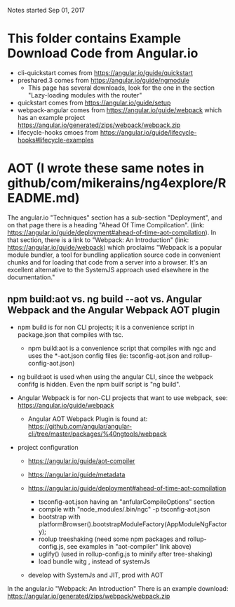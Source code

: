 Notes started Sep 01, 2017

# This folder contains Example Download Code from Angular.io
*  cli-quickstart comes from https://angular.io/guide/quickstart
*  preshared.3 comes from https://angular.io/guide/ngmodule
   * This page has several downloads, look for the one in the section "Lazy-loading modules with the router"
*  quickstart comes from https://angular.io/guide/setup
* webpack-angular comes from https://angular.io/guide/webpack which has an example project https://angular.io/generated/zips/webpack/webpack.zip
* lifecycle-hooks cmoes from https://angular.io/guide/lifecycle-hooks#lifecycle-examples



# AOT (I wrote these same notes in github/com/mikerains/ng4explore/README.md)
The angular.io "Techniques" section has a sub-section "Deployment", and on that page there is a heading "Ahead Of Time Compilcation".  (link: https://angular.io/guide/deployment#ahead-of-time-aot-compilation).  In that section, there is a link to "Webpack: An Introduction" (link: https://angular.io/guide/webpack) which proclaims "Webpack is a popular module bundler, a tool for bundling application source code in convenient chunks and for loading that code from a server into a browser.  It's an excellent alternative to the SystemJS approach used elsewhere in the documentation."

##  npm build:aot vs. ng build --aot vs. Angular Webpack and the Angular Webpack AOT plugin
* npm build is for non CLI projects; it is a convenience script in package.json that compiles with tsc.
   * npm build:aot is a convenience script that compiles with ngc and uses the *-aot.json config files (ie: tsconfig-aot.json and rollup-config-aot.json)
* ng build:aot is used when using the angular CLI, since the webpack confifg is hidden.  Even the npm builf script is "ng build".
* Angular Webpack is for non-CLI projects that want to use webpack, see: https://angular.io/guide/webpack
   * Angular AOT Webpack Plugin is found at: https://github.com/angular/angular-cli/tree/master/packages/%40ngtools/webpack


*  project configuration
   * https://angular.io/guide/aot-compiler
   * https://angular.io/guide/metadata
   * https://angular.io/guide/deployment#ahead-of-time-aot-compilation
      * tsconfig-aot.json having an "anfularCompileOptions" section
      * compile with "node_modules/.bin/ngc" -p tsconfig-aot.json
      * bootstrap with platformBrowser().bootstrapModuleFactory(AppModuleNgFactory);
      * roolup treeshaking (need some npm packages and rollup-config.js, see examples in "aot-compiler" link above)
      * uglify() (used in rollup-config.js to minify after tree-shaking)
      * load bundle witg <script src="build.js"></script> , instead of systemJs

   * develop with SystemJs and JIT, prod with AOT

In the angular.io "Webpack: An Introduction" There is an example download:  https://angular.io/generated/zips/webpack/webpack.zip




